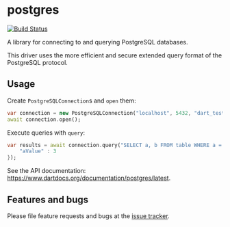 # postgres

[![Build Status](https://travis-ci.org/stablekernel/postgresql-dart.svg?branch=master)](https://travis-ci.org/stablekernel/postgresql-dart)

A library for connecting to and querying PostgreSQL databases.

This driver uses the more efficient and secure extended query format of the PostgreSQL protocol.

## Usage

Create `PostgreSQLConnection`s and `open` them:

```dart
var connection = new PostgreSQLConnection("localhost", 5432, "dart_test", username: "dart", password: "dart");
await connection.open();
```

Execute queries with `query`:

```dart
var results = await connection.query("SELECT a, b FROM table WHERE a = @aValue", substitutionValues: {
    "aValue" : 3
});
```

See the API documentation: https://www.dartdocs.org/documentation/postgres/latest.

## Features and bugs

Please file feature requests and bugs at the [issue tracker][tracker].

[tracker]: https://github.com/stablekernel/postgresql-dart/issues

